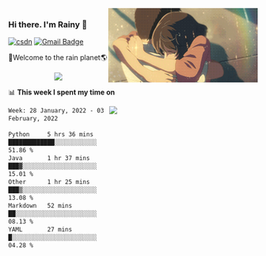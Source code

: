 <img  align='right' height="150" src="https://github.com/LikeRainDay/LikeRainDay/blob/master/pic/img_rain_1.gif?raw=true">



### Hi there. I'm Rainy :lemon:

[![csdn](https://img.shields.io/badge/-csdn-c14438?style=flat-square&logo=c&logoColor=white)](https://blog.csdn.net/qq_15807167)
[![Gmail Badge](https://img.shields.io/badge/-gmail-c14438?style=flat-square&logo=Gmail&logoColor=white&link=mailto:houshuai0816@gmail.com)](mailto:houshuai0816@gmail.com)

🚀Welcome to the rain planet🌎

<center>
<img align='center'  src="https://source.unsplash.com/random/1200x600">
</center>

📊 **This week I spent my time on**

<img align='right'   width="300" src="https://github-readme-stats.vercel.app/api?username=LikeRainDay&show_icons=true&title_color=fff&icon_color=79ff97&text_color=9f9f9f&bg_color=151515">

<!--START_SECTION:waka-->
```text
Week: 28 January, 2022 - 03 February, 2022

Python     5 hrs 36 mins   █████████████░░░░░░░░░░░░   51.86 % 
Java       1 hr 37 mins    ███▓░░░░░░░░░░░░░░░░░░░░░   15.01 % 
Other      1 hr 25 mins    ███▒░░░░░░░░░░░░░░░░░░░░░   13.08 % 
Markdown   52 mins         ██░░░░░░░░░░░░░░░░░░░░░░░   08.13 % 
YAML       27 mins         █░░░░░░░░░░░░░░░░░░░░░░░░   04.28 % 
```
<!--END_SECTION:waka-->
